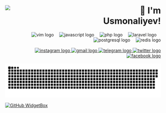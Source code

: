 <div>
	<img align="left" width="50%" src="https://media.tenor.com/SPHqP38ltpoAAAAd/you-are.gif"  />
	<div height="50%">
		<h1 align="right">🫡 I'm Usmonaliyev!</h1>
	</div>
</div>

<div align="right">
  <img src="https://cdn.jsdelivr.net/gh/devicons/devicon/icons/vim/vim-original.svg" height="50" alt="vim logo"  />
  <img width="10" />
  <img src="https://cdn.jsdelivr.net/gh/devicons/devicon/icons/javascript/javascript-original.svg" height="50" alt="javascript logo"  />
  <img width="10" />
  <img src="https://cdn.jsdelivr.net/gh/devicons/devicon/icons/php/php-original.svg" height="50" alt="php logo"  />
  <img width="10" />
  <img src="https://cdn.jsdelivr.net/gh/devicons/devicon/icons/laravel/laravel-plain.svg" height="50" alt="laravel logo"  />
  <img width="10" />
  <img src="https://cdn.jsdelivr.net/gh/devicons/devicon/icons/postgresql/postgresql-original.svg" height="50" alt="postgresql logo"  />
  <img width="10" />
  <img src="https://cdn.jsdelivr.net/gh/devicons/devicon/icons/redis/redis-original.svg" height="50" alt="redis logo"  />
</div>

<br height="20" />

<div align="right">
  <a href="https://google.com">
    <img src="https://raw.githubusercontent.com/maurodesouza/profile-readme-generator/master/src/assets/icons/social/instagram/default.svg" width="70" height="50" alt="instagram logo"/>
  </a>
  <a href="https://google.com">
    <img src="https://raw.githubusercontent.com/maurodesouza/profile-readme-generator/master/src/assets/icons/social/gmail/default.svg" width="70" height="50" alt="gmail logo"  />
  </a>
  <a href="https://google.com"
    <img src="https://raw.githubusercontent.com/maurodesouza/profile-readme-generator/master/src/assets/icons/social/linkedin/default.svg" width="70" height="50" alt="linkedin logo"  />
  </a>
  <a href="https://google.com">
    <img src="https://raw.githubusercontent.com/maurodesouza/profile-readme-generator/master/src/assets/icons/social/telegram/default.svg" width="70" height="50" alt="telegram logo"  />
  </a>
  <a href="https://google.com">
    <img src="https://raw.githubusercontent.com/maurodesouza/profile-readme-generator/master/src/assets/icons/social/twitter/default.svg" width="70" height="50" alt="twitter logo"  />
  </a>
  <a href="https://google.com">
    <img src="https://raw.githubusercontent.com/maurodesouza/profile-readme-generator/master/src/assets/icons/social/facebook/default.svg"  height="50" alt="facebook logo"  />
  </a>
</div>

<br clear="both">

<img src="https://raw.githubusercontent.com/Temur5319436/Temur5319436/output/snake.svg" alt="Snake animation" />

[![GitHub WidgetBox](https://github-widgetbox.vercel.app/api/profile?username=Temur5319436&data=followers,repositories,stars,commits&theme=dark)](https://github.com/Temur5319436)


